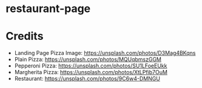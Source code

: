 # restaurant-page

# Credits
- Landing Page Pizza Image: https://unsplash.com/photos/D3Mag4BKqns 
- Plain Pizza: https://unsplash.com/photos/MQUqbmszGGM
- Pepperoni Pizza: https://unsplash.com/photos/SU1LFoeEUkk
- Margherita Pizza: https://unsplash.com/photos/XtLPfib7OuM
- Restaurant: https://unsplash.com/photos/9C6w4-DMNGU